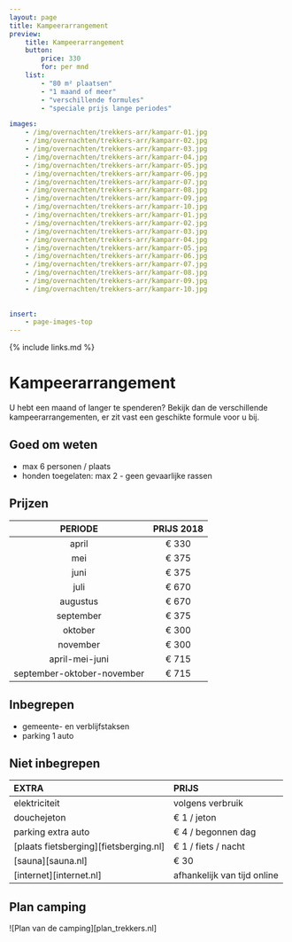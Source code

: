 ```yaml
---
layout: page
title: Kampeerarrangement 
preview: 
    title: Kampeerarrangement
    button:
        price: 330
        for: per mnd
    list:
        - "80 m² plaatsen"
        - "1 maand of meer"
        - "verschillende formules"
        - "speciale prijs lange periodes"

images:
    - /img/overnachten/trekkers-arr/kamparr-01.jpg
    - /img/overnachten/trekkers-arr/kamparr-02.jpg
    - /img/overnachten/trekkers-arr/kamparr-03.jpg
    - /img/overnachten/trekkers-arr/kamparr-04.jpg
    - /img/overnachten/trekkers-arr/kamparr-05.jpg
    - /img/overnachten/trekkers-arr/kamparr-06.jpg
    - /img/overnachten/trekkers-arr/kamparr-07.jpg
    - /img/overnachten/trekkers-arr/kamparr-08.jpg
    - /img/overnachten/trekkers-arr/kamparr-09.jpg
    - /img/overnachten/trekkers-arr/kamparr-10.jpg
    - /img/overnachten/trekkers-arr/kamparr-01.jpg
    - /img/overnachten/trekkers-arr/kamparr-02.jpg
    - /img/overnachten/trekkers-arr/kamparr-03.jpg
    - /img/overnachten/trekkers-arr/kamparr-04.jpg
    - /img/overnachten/trekkers-arr/kamparr-05.jpg
    - /img/overnachten/trekkers-arr/kamparr-06.jpg
    - /img/overnachten/trekkers-arr/kamparr-07.jpg
    - /img/overnachten/trekkers-arr/kamparr-08.jpg
    - /img/overnachten/trekkers-arr/kamparr-09.jpg
    - /img/overnachten/trekkers-arr/kamparr-10.jpg
    
    
insert:
    - page-images-top
---
```


{% include links.md %}

# Kampeerarrangement

U hebt een maand of langer te spenderen? Bekijk dan de verschillende kampeerarrangementen, er zit vast een geschikte formule voor u bij.

## Goed om weten

- max 6 personen / plaats
- honden toegelaten: max 2 - geen gevaarlijke rassen

## Prijzen

PERIODE        | PRIJS 2018      
:-------------:|:-----------:|
april          |€ 330               
mei            |€ 375                   
juni           |€ 375       
juli           |€ 670            
augustus       |€ 670   
september      |€ 375
oktober        |€ 300
november       |€ 300
april-mei-juni |€ 715
september-oktober-november|€ 715

## Inbegrepen

- gemeente- en verblijfstaksen
- parking 1 auto

## Niet inbegrepen

EXTRA              | PRIJS 
:------------------|:-----------|
elektriciteit      |volgens verbruik 
douchejeton        |€ 1 / jeton
parking extra auto |€ 4 / begonnen dag
[plaats fietsberging][fietsberging.nl]| € 1 / fiets / nacht
[sauna][sauna.nl]              |€ 30
[internet][internet.nl]           |afhankelijk van tijd online

## Plan camping

![Plan van de camping][plan_trekkers.nl]
